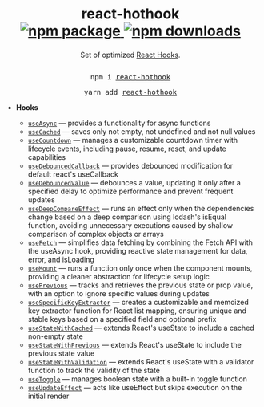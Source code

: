 <div align="center">
  <h1>
    react-hothook
    <br />
    <a href="https://www.npmjs.com/package/react-hothook">
       <img src="https://img.shields.io/npm/v/react-hothook.svg" alt="npm package" />
    </a>
    <a href="https://www.npmjs.com/package/react-hothook">
      <img src="https://img.shields.io/npm/dm/react-hothook.svg" alt="npm downloads" />
    </a>
  </h1>
    Set of optimized <a href="https://reactjs.org/docs/hooks-intro.html">React Hooks</a>.</em>
  <sup>
    <br />
    <br />
    
  </sup>
  <pre>npm i <a href="https://www.npmjs.com/package/react-use">react-hothook</a></pre>
  <pre>yarn add <a href="https://www.npmjs.com/package/react-use">react-hothook</a></pre>

</div>

- **Hooks**

  - [`useAsync`](./docs/useAsync.md) &mdash; provides a functionality for async functions
  - [`useCached`](./docs/useCached.md) &mdash; saves only not empty, not undefined and not null values
  - [`useCountdown`](./docs/useCountdown.md) &mdash; manages a customizable countdown timer with lifecycle events, including pause, resume, reset, and update capabilities
  - [`useDebouncedCallback`](./docs/useDebouncedCallback.md) &mdash; provides debounced modification for default react's useCallback
  - [`useDebouncedValue`](./docs/useDebouncedValue.md) &mdash; debounces a value, updating it only after a specified delay to optimize performance and prevent frequent updates
  - [`useDeepCompareEffect`](./docs/useDeepCompareEffect.md) &mdash; runs an effect only when the dependencies change based on a deep comparison using lodash's isEqual function, avoiding unnecessary executions caused by shallow comparison of complex objects or arrays
  - [`useFetch`](./docs/useFetch.md) &mdash; simplifies data fetching by combining the Fetch API with the useAsync hook, providing reactive state management for data, error, and isLoading
  - [`useMount`](./docs/useMount.md) &mdash; runs a function only once when the component mounts, providing a cleaner abstraction for lifecycle setup logic
  - [`usePrevious`](./docs/usePrevious.md) &mdash; tracks and retrieves the previous state or prop value, with an option to ignore specific values during updates
  - [`useSpecificKeyExtractor`](./docs/useSpecificKeyExtractor.md) — creates a customizable and memoized key extractor function for React list mapping, ensuring unique and stable keys based on a specified field and optional prefix
  - [`useStateWithCached`](./docs/useStateWithCached.md) &mdash; extends React's useState to include a cached non-empty state
  - [`useStateWithPrevious`](./docs/useStateWithPrevious.md) &mdash; extends React's useState to include the previous state value
  - [`useStateWithValidation`](./docs/useStateWithValidation.md) &mdash; extends React's useState with a validator function to track the validity of the state
  - [`useToggle`](./docs/useToggle.md) &mdash; manages boolean state with a built-in toggle function
  - [`useUpdateEffect`](./docs/useUpdateEffect.md) &mdash; acts like useEffect but skips execution on the initial render

<br />
<br />
<br />
<br />
<br />
<br />
<br />
